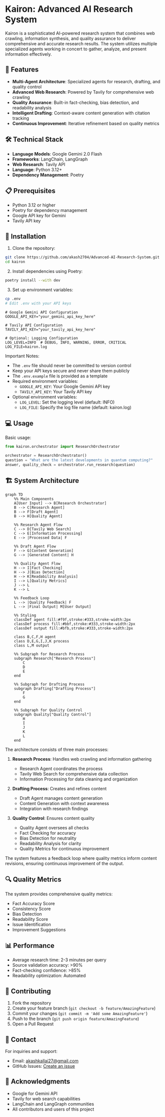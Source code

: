 # Kairon: Advanced AI Research System

Kairon is a sophisticated AI-powered research system that combines web crawling, information synthesis, and quality assurance to deliver comprehensive and accurate research results. The system utilizes multiple specialized agents working in concert to gather, analyze, and present information effectively.

## 🌟 Features

- **Multi-Agent Architecture**: Specialized agents for research, drafting, and quality control
- **Advanced Web Research**: Powered by Tavily for comprehensive web crawling
- **Quality Assurance**: Built-in fact-checking, bias detection, and readability analysis
- **Intelligent Drafting**: Context-aware content generation with citation tracking
- **Continuous Improvement**: Iterative refinement based on quality metrics

## 🛠️ Technical Stack

- **Language Models**: Google Gemini 2.0 Flash
- **Frameworks**: LangChain, LangGraph
- **Web Research**: Tavily API
- **Language**: Python 3.12+
- **Dependency Management**: Poetry

## 📋 Prerequisites

- Python 3.12 or higher
- Poetry for dependency management
- Google API key for Gemini
- Tavily API key

## 🚀 Installation

1. Clone the repository:
```bash
git clone https://github.com/akash2704/Advanced-AI-Research-System.git
cd kairon
```

2. Install dependencies using Poetry:
```bash
poetry install --with dev
```

3. Set up environment variables:
```bash
cp .env
# Edit .env with your API keys
```
```env
# Google Gemini API Configuration
GOOGLE_API_KEY="your_gemini_api_key_here"

# Tavily API Configuration
TAVILY_API_KEY="your_tavily_api_key_here"

# Optional: Logging Configuration
LOG_LEVEL=INFO  # DEBUG, INFO, WARNING, ERROR, CRITICAL
LOG_FILE=kairon.log
```

Important Notes:
- The `.env` file should never be committed to version control
- Keep your API keys secure and never share them publicly
- The `.env.example` file is provided as a template
- Required environment variables:
  - `GOOGLE_API_KEY`: Your Google Gemini API key
  - `TAVILY_API_KEY`: Your Tavily API key
- Optional environment variables:
  - `LOG_LEVEL`: Set the logging level (default: INFO)
  - `LOG_FILE`: Specify the log file name (default: kairon.log)

## 💻 Usage

Basic usage:
```python
from kairon.orchestrator import ResearchOrchestrator

orchestrator = ResearchOrchestrator()
question = "What are the latest developments in quantum computing?"
answer, quality_check = orchestrator.run_research(question)
```

## 🏗️ System Architecture

```mermaid
graph TD
    %% Main Components
    A[User Input] --> B[Research Orchestrator]
    B --> C[Research Agent]
    B --> F[Draft Agent]
    B --> H[Quality Agent]
    
    %% Research Agent Flow
    C --> D[Tavily Web Search]
    C --> E[Information Processing]
    E --> |Processed Data| F
    
    %% Draft Agent Flow
    F --> G[Content Generation]
    G --> |Generated Content| H
    
    %% Quality Agent Flow
    H --> I[Fact Checking]
    H --> J[Bias Detection]
    H --> K[Readability Analysis]
    I --> L[Quality Metrics]
    J --> L
    K --> L
    
    %% Feedback Loop
    L --> |Quality Feedback| F
    L --> |Final Output| M[User Output]
    
    %% Styling
    classDef agent fill:#f9f,stroke:#333,stroke-width:2px
    classDef process fill:#bbf,stroke:#333,stroke-width:2px
    classDef output fill:#bfb,stroke:#333,stroke-width:2px
    
    class B,C,F,H agent
    class D,E,G,I,J,K process
    class L,M output

    %% Subgraph for Research Process
    subgraph Research["Research Process"]
        C
        D
        E
    end

    %% Subgraph for Drafting Process
    subgraph Drafting["Drafting Process"]
        F
        G
    end

    %% Subgraph for Quality Control
    subgraph Quality["Quality Control"]
        H
        I
        J
        K
        L
    end
```

The architecture consists of three main processes:

1. **Research Process**: Handles web crawling and information gathering
   - Research Agent coordinates the process
   - Tavily Web Search for comprehensive data collection
   - Information Processing for data cleaning and organization

2. **Drafting Process**: Creates and refines content
   - Draft Agent manages content generation
   - Content Generation with context awareness
   - Integration with research findings

3. **Quality Control**: Ensures content quality
   - Quality Agent oversees all checks
   - Fact Checking for accuracy
   - Bias Detection for neutrality
   - Readability Analysis for clarity
   - Quality Metrics for continuous improvement

The system features a feedback loop where quality metrics inform content revisions, ensuring continuous improvement of the output.

## 🔍 Quality Metrics

The system provides comprehensive quality metrics:
- Fact Accuracy Score
- Consistency Score
- Bias Detection
- Readability Score
- Issue Identification
- Improvement Suggestions

## 📊 Performance

- Average research time: 2-3 minutes per query
- Source validation accuracy: >90%
- Fact-checking confidence: >85%
- Readability optimization: Automated

## 🤝 Contributing

1. Fork the repository
2. Create your feature branch (`git checkout -b feature/AmazingFeature`)
3. Commit your changes (`git commit -m 'Add some AmazingFeature'`)
4. Push to the branch (`git push origin feature/AmazingFeature`)
5. Open a Pull Request


## 📧 Contact

For inquiries and support:
- Email: akashkallai27@gmail.com
- GitHub Issues: [Create an issue](https://github.com/akash2704/Advanced-AI-Research-System/issues)

## 🙏 Acknowledgments

- Google for Gemini API
- Tavily for web search capabilities
- LangChain and LangGraph communities
- All contributors and users of this project
